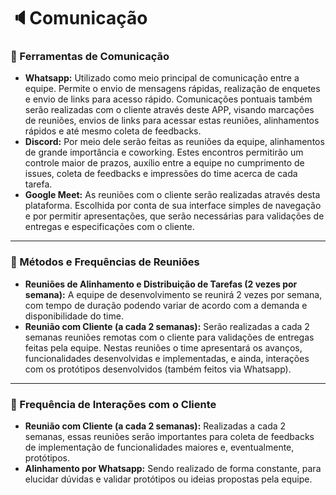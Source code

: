 # 🔈Comunicação

### 📣 Ferramentas de Comunicação

- **Whatsapp:** Utilizado como meio principal de comunicação entre a equipe. Permite o envio de mensagens rápidas, realização de enquetes e envio de links para acesso rápido. Comunicações pontuais também serão realizadas com o cliente através deste APP, visando marcações de reuniões, envios de links para acessar estas reuniões, alinhamentos rápidos e até mesmo coleta de feedbacks.
- **Discord:** Por meio dele serão feitas as reuniões da equipe, alinhamentos de grande importância e coworking. Estes encontros permitirão um controle maior de prazos, auxílio entre a equipe no cumprimento de issues, coleta de feedbacks e impressões do time acerca de cada tarefa.
- **Google Meet:** As reuniões com o cliente serão realizadas através desta plataforma. Escolhida por conta de sua interface simples de navegação e por permitir apresentações, que serão necessárias para validações de entregas e especificações com o cliente.

---

### 👥 Métodos e Frequências de Reuniões

- **Reuniões de Alinhamento e Distribuição de Tarefas (2 vezes por semana):** A equipe de desenvolvimento se reunirá 2 vezes por semana, com tempo de duração podendo variar de acordo com a demanda e disponibilidade do time.
- **Reunião com Cliente (a cada 2 semanas):** Serão realizadas a cada 2 semanas reuniões remotas com o cliente para validações de entregas feitas pela equipe. Nestas reuniões o time apresentará os avanços, funcionalidades desenvolvidas e implementadas, e ainda, interações com os protótipos desenvolvidos (também feitos via Whatsapp).

---

### 📍 Frequência de Interações com o Cliente

- **Reunião com Cliente (a cada 2 semanas):** Realizadas a cada 2 semanas, essas reuniões serão importantes para coleta de feedbacks de implementação de funcionalidades maiores e, eventualmente, protótipos.
- **Alinhamento por Whatsapp:** Sendo realizado de forma constante, para elucidar dúvidas e validar protótipos ou ideias propostas pela equipe.
